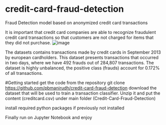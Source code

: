 # credit-card-fraud-detection
Fraud Detection model based on anonymized credit card transactions

It is important that credit card companies are able to recognize fraudulent credit card transactions so that customers are not charged for items that they did not purchase.
![image](https://github.com/pbmanirudh/credit-card-fraud-detection/assets/99130575/69abbbdf-77e1-425d-b4dc-6cd3039be4bd)




The datasets contains transactions made by credit cards in September 2013 by european cardholders. This dataset presents transactions that occurred in two days, where we have 492 frauds out of 284,807 transactions. The dataset is highly unbalanced, the positive class (frauds) account for 0.172% of all transactions.

#Getting started
get the code from the repository
git clone https://github.com/pbmanirudh/credit-card-fraud-detection
download the dataset that will be used to train a transaction classifier. Unzip it and put the content (creditcard.csv) under main folder (Credit-Card-Fraud-Detection)

install required python packages if previously not installed

Finally run on Jupyter Notebook and enjoy 
